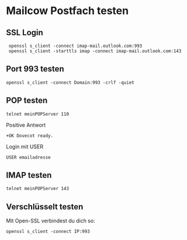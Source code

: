 # Mailcow Postfach testen

## SSL Login

```
 openssl s_client -connect imap-mail.outlook.com:993
 openssl s_client -starttls imap -connect imap-mail.outlook.com:143
```
## Port 993 testen

```
openssl s_client -connect Domain:993 -crlf -quiet
```


## POP testen

```
telnet meinPOPServer 110
```
Positive Antwort
```
+OK Dovecot ready.
```
Login mit USER
```
USER emailadresse
```

## IMAP testen
```
telnet meinPOPServer 143
```

## Verschlüsselt testen

Mit Open-SSL verbindest du dich so: 
```
openssl s_client -connect IP:993
```
